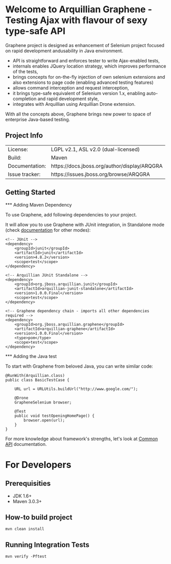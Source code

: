 Welcome to Arquillian Graphene - Testing Ajax with flavour of sexy type-safe API
================================================================================

Graphene project is designed as enhancement of Selenium project focused on rapid development andusability in Java environment.

* API is straightforward and enforces tester to write Ajax-enabled tests,
* internals enables JQuery location strategy, which improves performance of the tests,
* brings concepts for on-the-fly injection of own selenium extensions and also extensions to page code (enabling advanced testing features)
* allows command interception and request interception,
* it brings type-safe equivalent of Selenium version 1.x, enabling auto-completion and rapid development style,
* integrates with Arquillian using Arquillian Drone extension.

With all the concepts above, Graphene brings new power to space of enterprise Java-based testing.

Project Info
------------

<table>
    <tr>
        <td>License:</td>
        <td>LGPL v2.1, ASL v2.0 (dual-licensed)</td>
    </tr>
    <tr>
        <td>Build:</td>
        <td>Maven</td>
    </tr>
    <tr>
        <td>Documentation:</td>
        <td>https://docs.jboss.org/author/display/ARQGRA</td>
    </tr>
    <tr>
        <td>Issue tracker:</td>
        <td>https://issues.jboss.org/browse/ARQGRA</td>
    </tr>
</table>


Getting Started
---------------

*** Adding Maven Dependency

To use Graphene, add following dependencies to your project.

It will allow you to use Graphene with JUnit integration, in Standalone mode (check [documentation](https://docs.jboss.org/author/display/ARQGRA/Getting+Started) for other modes):

    <!-- JUnit -->
    <dependency>
        <groupId>junit</groupId>
        <artifactId>junit</artifactId>
        <version>4.8.2</version>
        <scope>test</scope>
    </dependency>
     
    <!-- Arquillian JUnit Standalone -->
    <dependency>
        <groupId>org.jboss.arquillian.junit</groupId>
        <artifactId>arquillian-junit-standalone</artifactId>
        <version>1.0.0.Final</version>
        <scope>test</scope>
    </dependency>
     
    <!-- Graphene dependency chain - imports all other dependencies required -->
    <dependency>
        <groupId>org.jboss.arquillian.graphene</groupId>
        <artifactId>arquillian-graphene</artifactId>
        <version>1.0.0.Final</version>
        <type>pom</type>
        <scope>test</scope>
    </dependency>

*** Adding the Java test

To start with Graphene from beloved Java, you can write similar code:

    @RunWith(Arquillian.class)
    public class BasicTestCase {
    
        URL url = URLUtils.buildUrl("http://www.google.com/");
        
        @Drone
        GrapheneSelenium browser;
    
        @Test
        public void testOpeningHomePage() {
            browser.open(url);
        }
    }

For more knowledge about framework's strengths, let's look at [Common API](https://docs.jboss.org/author/display/ARQGRA/Common+API) documentation.


For Developers
==============

Prerequisities
--------------

* JDK 1.6+
* Maven 3.0.3+


How-to build project
--------------------

    mvn clean install

Running Integration Tests
-------------------------
    
    mvn verify -Pftest
